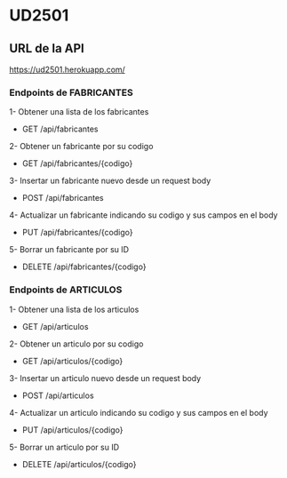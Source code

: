 # UD2501

## URL de la API

https://ud2501.herokuapp.com/

### Endpoints de FABRICANTES

  1- Obtener una lista de los fabricantes
  - GET /api/fabricantes
  
  2- Obtener un fabricante por su codigo
  - GET /api/fabricantes/{codigo}
  
  3- Insertar un fabricante nuevo desde un request body
  - POST /api/fabricantes
  
  4- Actualizar un fabricante indicando su codigo y sus campos en el body
  - PUT /api/fabricantes/{codigo}
  
  5- Borrar un fabricante por su ID 
  - DELETE /api/fabricantes/{codigo}

### Endpoints de ARTICULOS

  1- Obtener una lista de los articulos
  - GET /api/articulos
  
  2- Obtener un articulo por su codigo
  - GET /api/articulos/{codigo}
  
  3- Insertar un articulo nuevo desde un request body
  - POST /api/articulos
  
  4- Actualizar un articulo indicando su codigo y sus campos en el body
  - PUT /api/articulos/{codigo}
  
  5- Borrar un articulo por su ID 
  - DELETE /api/articulos/{codigo}
